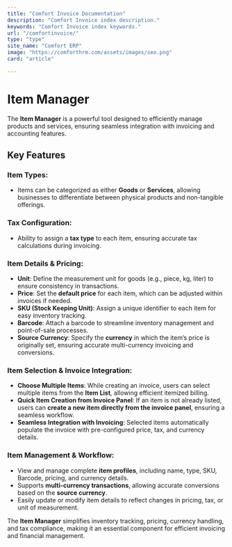 ```yaml
---
title: "Comfort Invoice Documentation"
description: "Comfort Invoice index description."
keywords: "Comfort Invoice index keywords."
url: "/comfortinvoice/"
type: "type"
site_name: "Comfort ERP"
image: "https://comforthrm.com/assets/images/seo.png"
card: "article"

---
```


# Item Manager

The **Item Manager** is a powerful tool designed to efficiently manage products and services, ensuring seamless integration with invoicing and accounting features.

## Key Features ##

### **Item Types**:
+ Items can be categorized as either **Goods** or **Services**, allowing businesses to differentiate between physical products and non-tangible offerings.

### **Tax Configuration**:
+ Ability to assign a **tax type** to each item, ensuring accurate tax calculations during invoicing.

### **Item Details & Pricing**:
+ **Unit**: Define the measurement unit for goods (e.g., piece, kg, liter) to ensure consistency in transactions.
+ **Price**: Set the **default price** for each item, which can be adjusted within invoices if needed.
+ **SKU (Stock Keeping Unit)**: Assign a unique identifier to each item for easy inventory tracking.
+ **Barcode**: Attach a barcode to streamline inventory management and point-of-sale processes.
+ **Source Currency**: Specify the **currency** in which the item’s price is originally set, ensuring accurate multi-currency invoicing and conversions.

### **Item Selection & Invoice Integration**:
+ **Choose Multiple Items**: While creating an invoice, users can select multiple items from the **Item List**, allowing efficient itemized billing.
+ **Quick Item Creation from Invoice Panel**: If an item is not already listed, users can **create a new item directly from the invoice panel**, ensuring a seamless workflow.
+ **Seamless Integration with Invoicing**: Selected items automatically populate the invoice with pre-configured price, tax, and currency details.

### **Item Management & Workflow**:
+ View and manage complete **item profiles**, including name, type, SKU, Barcode, pricing, and currency details.
+ Supports **multi-currency transactions**, allowing accurate conversions based on the **source currency**.
+ Easily update or modify item details to reflect changes in pricing, tax, or unit of measurement.

The **Item Manager** simplifies inventory tracking, pricing, currency handling, and tax compliance, making it an essential component for efficient invoicing and financial management.
